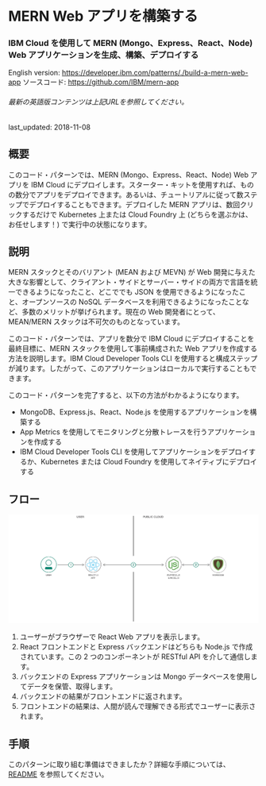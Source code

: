 # MERN Web アプリを構築する

### IBM Cloud を使用して MERN (Mongo、Express、React、Node) Web アプリケーションを生成、構築、デプロイする

English version: https://developer.ibm.com/patterns/./build-a-mern-web-app
  ソースコード: https://github.com/IBM/mern-app

###### 最新の英語版コンテンツは上記URLを参照してください。
last_updated: 2018-11-08

 ## 概要

このコード・パターンでは、MERN (Mongo、Express、React、Node) Web アプリを IBM Cloud にデプロイします。スターター・キットを使用すれば、ものの数分でアプリをデプロイできます。あるいは、チュートリアルに従って数ステップでデプロイすることもできます。デプロイした MERN アプリは、数回クリックするだけで Kubernetes 上または Cloud Foundry 上 (どちらを選ぶかは、お任せします！) で実行中の状態になります。

## 説明

MERN スタックとそのバリアント (MEAN および MEVN) が Web 開発に与えた大きな影響として、クライアント・サイドとサーバー・サイドの両方で言語を統一できるようになったこと、どこででも JSON を使用できるようになったこと、オープンソースの NoSQL データベースを利用できるようになったことなど、多数のメリットが挙げられます。現在の Web 開発者にとって、MEAN/MERN スタックは不可欠のものとなっています。

このコード・パターンでは、アプリを数分で IBM Cloud にデプロイすることを最終目標に、MERN スタックを使用して事前構成された Web アプリを作成する方法を説明します。IBM Cloud Developer Tools CLI を使用すると構成ステップが減ります。したがって、このアプリケーションはローカルで実行することもできます。

このコード・パターンを完了すると、以下の方法がわかるようになります。

* MongoDB、Express.js、React、Node.js を使用するアプリケーションを構築する
* App Metrics を使用してモニタリングと分散トレースを行うアプリケーションを作成する
* IBM Cloud Developer Tools CLI を使用してアプリケーションをデプロイするか、Kubernetes または Cloud Foundry を使用してネイティブにデプロイする

## フロー

![フロー](./images/mern-architecture.png)

1. ユーザーがブラウザーで React Web アプリを表示します。
1. React フロントエンドと Express バックエンドはどちらも Node.js で作成されています。この 2 つのコンポーネントが RESTful API を介して通信します。
1. バックエンドの Express アプリケーションは Mongo データベースを使用してデータを保管、取得します。
1. バックエンドの結果がフロントエンドに返されます。
1. フロントエンドの結果は、人間が読んで理解できる形式でユーザーに表示されます。

## 手順

このパターンに取り組む準備はできましたか？詳細な手順については、[README](https://github.com/IBM/mern-app/blob/master/README.md) を参照してください。
